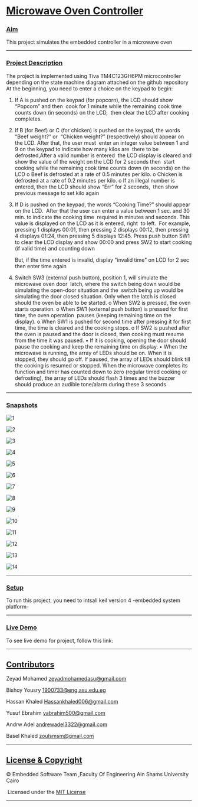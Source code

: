 #                  <u>Microwave Oven Controller</u> 

### <u>Aim</u>

This project simulates the embedded controller in a microwave oven

------

###  <u>Project Description</u>

The project is implemented using Tiva TM4C123GH6PM microcontroller depending on the      state machine diagram attached on the github repository
At the beginning, you need to enter a choice on the keypad to begin:

1) If A is pushed on the keypad (for popcorn), the LCD should show “Popcorn” and then
​    cook for 1 minute while the remaining cook time counts down (in seconds) on the LCD,
​    then clear the LCD after cooking completes.

2) If B (for Beef) or C (for chicken) is pushed on the keypad, the words “Beef weight?” or
​    “Chicken weight?” (respectively) should appear on the LCD. After that, the user must 
​     enter an integer value between 1 and 9 on the keypad to indicate how many kilos are
​     there to be defrosted,After a valid number is entered
​     the LCD display is cleared and show the value of the weight on the LCD for 2 seconds then
​    start cooking while the remaining cook time counts down (in seconds) on the LCD
o Beef is defrosted at a rate of 0.5 minutes per kilo.
o Chicken is defrosted at a rate of 0.2 minutes per kilo.
o If an illegal number is entered, then the LCD should show “Err” for 2 seconds,
​    then show previous message to set kilo again

3) If D is pushed on the keypad, the words “Cooking Time?” should appear on the LCD.
​    After that the user can enter a value between 1 sec. and 30 min. to indicate the cooking time
​    required in minutes and seconds. This value is displayed on the LCD as it is entered, right
​    to left.
​    For example, pressing 1 displays 00:01, then pressing 2 displays 00:12, then pressing 4
   displays 01:24, then pressing 5 displays 12:45. Press push button SW1 to clear the LCD
   display and show 00:00 and press SW2 to start cooking (if valid time) and counting down 

   But, if the time entered is invalid, display "invalid time" on LCD for 2 sec then enter time again

4) Switch SW3 (external push button), position 1, will simulate the microwave oven door
​    latch, where the switch being down would be simulating the open-door situation and the
​    switch being up would be simulating the door closed situation. Only when the latch is
   closed should the oven be able to be started.
o When SW2 is pressed, the oven starts operation.
o When SW1 (external push button) is pressed for first time, the oven operation
​    pauses (keeping remaining time on the display).
o When SW1 is pushed for second time after pressing it for first time, the time is
   cleared and the cooking stops.
o If SW2 is pushed after the oven is paused and the door is closed, then cooking
   must resume from the time it was paused.
• If it is cooking, opening the door should pause the cooking and keep the remaining time
  on display.
• When the microwave is running, the array of LEDs should be on. When it is stopped,
  they should go off. If paused, the array of LEDs should blink
 till the cooking is resumed or stopped.
 When the microwave completes its function and timer has counted down to zero (regular
 timed cooking or defrosting), the array of LEDs should flash 3 times 
 and the buzzer should produce an audible tone/alarm during these 3 seconds

------

### <u>Snapshots</u>

![1](/images/1.jpeg)

![2](/images/2.jpeg)

![3](/images/3.jpeg)

![4](../images/4.jpeg)

![5](../images/5.jpeg)

![6](../images/6.jpeg)

![7](../images/7.jpeg)

![8](../images/8.jpeg)

![9](../images/9.jpeg)

![10](../images/10.jpeg)

![11](../images/11.jpeg)

![12](../images/12.jpeg)

![13](../images/13.jpeg)

![14](../images/14.jpeg)

------

### <u>Setup</u>

To run this project, you need to intsall keil version 4 -embedded system platform-<u></u>

------

### <u>Live Demo</u> 

To see live demo for project, follow this link:



------



## <u>Contributors</u>

<u></u>Zeyad Mohamed     <zeyadmohamedasu@gmail.com>

Bishoy Yousry          <1900733@eng.asu.edu.eg>

Hassan Khaled        <Hassankhaled006@gmail.com>

Yusuf Ebrahim         <yabrahim500@gmail.com>

Andrw Adel              <andrewadel3322@gmail.com>

Basel Khaled            <zoulsmsm@gmail.com>

------

## <u>License & Copyright</u>

© Embedded Software Team ,Faculty Of Engineering Ain Shams University Cairo

​    Licensed under the [MIT License](LICENSE) 

------


